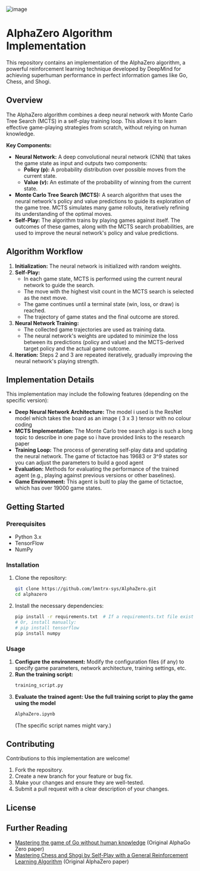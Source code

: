 ![image](https://github.com/user-attachments/assets/ffea1f32-3415-4bb2-bafc-425e0524aa37)



# AlphaZero Algorithm Implementation

This repository contains an implementation of the AlphaZero algorithm, a powerful reinforcement learning technique developed by DeepMind for achieving superhuman performance in perfect information games like Go, Chess, and Shogi.

## Overview

The AlphaZero algorithm combines a deep neural network with Monte Carlo Tree Search (MCTS) in a self-play training loop. This allows it to learn effective game-playing strategies from scratch, without relying on human knowledge.

**Key Components:**

* **Neural Network:** A deep convolutional neural network (CNN) that takes the game state as input and outputs two components:
    * **Policy ($\mathbf{p}$):** A probability distribution over possible moves from the current state.
    * **Value ($v$):** An estimate of the probability of winning from the current state.
* **Monte Carlo Tree Search (MCTS):** A search algorithm that uses the neural network's policy and value predictions to guide its exploration of the game tree. MCTS simulates many game rollouts, iteratively refining its understanding of the optimal moves.
* **Self-Play:** The algorithm trains by playing games against itself. The outcomes of these games, along with the MCTS search probabilities, are used to improve the neural network's policy and value predictions.

## Algorithm Workflow

1.  **Initialization:** The neural network is initialized with random weights.
2.  **Self-Play:**
    * In each game state, MCTS is performed using the current neural network to guide the search.
    * The move with the highest visit count in the MCTS search is selected as the next move.
    * The game continues until a terminal state (win, loss, or draw) is reached.
    * The trajectory of game states and the final outcome are stored.
3.  **Neural Network Training:**
    * The collected game trajectories are used as training data.
    * The neural network's weights are updated to minimize the loss between its predictions (policy and value) and the MCTS-derived target policy and the actual game outcome.
4.  **Iteration:** Steps 2 and 3 are repeated iteratively, gradually improving the neural network's playing strength.

## Implementation Details

This implementation may include the following features (depending on the specific version):

* **Deep Neural Network Architecture:** The model i used is the ResNet model which takes the board as an image ( 3 x 3 ) tensor with no colour coding
* **MCTS Implementation:** The Monte Carlo tree search algo is such a long topic to describe in one page so i have provided links to the research paper
* **Training Loop:** The process of generating self-play data and updating the neural network. The game of tictactoe has 19683 or 3^9 states sor you can adjust the parameters to build a good agent
* **Evaluation:** Methods for evaluating the performance of the trained agent (e.g., playing against previous versions or other baselines).
* **Game Environment:** This agent is buitl to play the game of tictactoe, which has over 19000 game states.

## Getting Started

### Prerequisites

* Python 3.x
* TensorFlow
* NumPy

### Installation

1.  Clone the repository:
    ```bash
    git clone https://github.com/lmntrx-sys/AlphaZero.git
    cd alphazero
    ```
2.  Install the necessary dependencies:
    ```bash
    pip install -r requirements.txt  # If a requirements.txt file exists
    # Or, install manually:
    # pip install tensorflow  
    pip install numpy
    ```

### Usage

1.  **Configure the environment:** Modify the configuration files (if any) to specify game parameters, network architecture, training settings, etc.
2.  **Run the training script:**
    ```bash
    training_script.py
    ```
3.  **Evaluate the trained agent: Use the full training script to play the game using the model**
    ```bash
    AlphaZero.ipynb
    ```
    (The specific script names might vary.)


## Contributing

Contributions to this implementation are welcome! 

1.  Fork the repository.
2.  Create a new branch for your feature or bug fix.
3.  Make your changes and ensure they are well-tested.
4.  Submit a pull request with a clear description of your changes.


## License




## Further Reading

* [Mastering the game of Go without human knowledge](https://www.nature.com/articles/nature24270) (Original AlphaGo Zero paper)
* [Mastering Chess and Shogi by Self-Play with a General Reinforcement Learning Algorithm](https://arxiv.org/abs/1712.01815) (Original AlphaZero paper)
